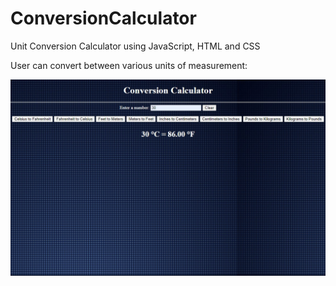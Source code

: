 # ConversionCalculator
Unit Conversion Calculator using JavaScript, HTML and CSS

User can convert between various units of measurement:

![image-large](https://github.com/andrewgit96/ConversionCalculator/blob/master/ConversionCalculator.jpg?raw=true)
